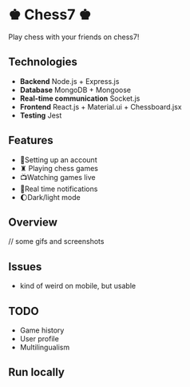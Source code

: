 # ♚ Chess7 ♚
Play chess with your friends on chess7!

## Technologies 
* **Backend** Node.js + Express.js
* **Database** MongoDB + Mongoose 
* **Real-time communication** Socket.js
* **Frontend** React.js + Material.ui + Chessboard.jsx
* **Testing** Jest

## Features
* 👤Setting up an account
* ♜ Playing chess games
* 📺Watching games live
* 🔔Real time notifications
* 🌔Dark/light mode

## Overview
// some gifs and screenshots

## Issues
* kind of weird on mobile, but usable

## TODO
* Game history
* User profile
* Multilingualism

## Run locally